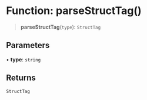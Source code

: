 # Function: parseStructTag()

> **parseStructTag**(`type`): `StructTag`

## Parameters

• **type**: `string`

## Returns

`StructTag`
